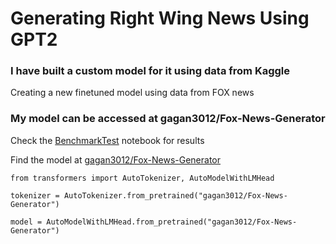 # Generating Right Wing News Using GPT2

### I have built a custom model for it using data from Kaggle 

Creating a new finetuned model using data from FOX news

### My model can be accessed at gagan3012/Fox-News-Generator

Check the [BenchmarkTest](https://github.com/gagan3012/Fox-News-Generator/blob/master/BenchmarkTest.ipynb) notebook for results

Find the model at [gagan3012/Fox-News-Generator](https://huggingface.co/gagan3012/Fox-News-Generator)

```
from transformers import AutoTokenizer, AutoModelWithLMHead

tokenizer = AutoTokenizer.from_pretrained("gagan3012/Fox-News-Generator")

model = AutoModelWithLMHead.from_pretrained("gagan3012/Fox-News-Generator")
```
